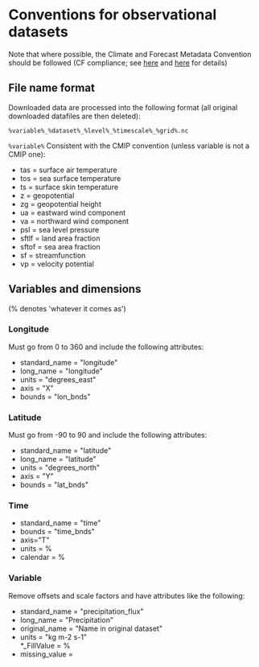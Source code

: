 # Conventions for observational datasets

Note that where possible, the Climate and Forecast Metadata Convention should be followed (CF compliance; 
see [here](http://cf-pcmdi.llnl.gov/) and [here](http://badc.nerc.ac.uk/help/formats/netcdf/index_cf.html) for details)

## File name format

Downloaded data are processed into the following format (all original downloaded datafiles are then deleted):  

```%variable%_%dataset%_%level%_%timescale%_%grid%.nc```  


```%variable%```
Consistent with the CMIP convention (unless variable is not a CMIP one):  
  * tas = surface air temperature  
  * tos = sea surface temperature  
  * ts = surface skin temperature  
  * z = geopotential  
  * zg = geopotential height  
  * ua = eastward wind component  
  * va = northward wind component  
  * psl = sea level pressure  
  * sftlf = land area fraction  
  * sftof = sea area fraction  
  * sf = streamfunction  
  * vp = velocity potential  

## Variables and dimensions  
(% denotes 'whatever it comes as')

### Longitude

Must go from 0 to 360 and include the following attributes:  
  * standard_name = "longitude"  
  * long_name = "longitude"  
  * units = "degrees_east"  
  * axis = "X"  
  * bounds = "lon_bnds"  
 
### Latitude

Must go from -90 to 90 and include the following attributes:  
  * standard_name = "latitude"  
  * long_name = "latitude"  
  * units = "degrees_north"  
  * axis = "Y"  
  * bounds = "lat_bnds" 
 
### Time

  * standard_name = "time"  
  * bounds = "time_bnds"  
  * axis="T"  
  * units = %  
  * calendar = %  

### Variable

Remove offsets and scale factors and have attributes like the following:  
  * standard_name = "precipitation_flux"  
  * long_name = "Precipitation"  
  * original_name = "Name in original dataset"  
  * units = "kg m-2 s-1"  
  *_FillValue = %  
  * missing_value =   
